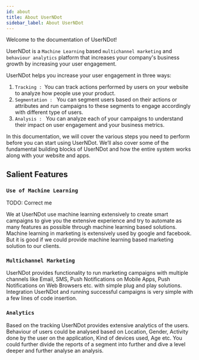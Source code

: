 ```yaml
---
id: about
title: About UserNDot
sidebar_label: About UserNDot
---
```


Welcome to the documentation of UserNDot!

UserNDot is a `Machine Learning` based `multichannel marketing` and `behaviour analytics` 
platform that increases your company's business growth by increasing your user engagement. 

UserNDot helps you increase your user engagement in three ways: 
1. `Tracking : `You can track actions performed by users on your website to analyze how 
people use your product.
1. `Segmentation : ` You can segment users based on their actions or attributes and run 
campaigns to these segments to engage accordingly with different type of users.
1. `Analysis : ` You can analyze each of your campaigns to understand their impact on 
user engagement and your business metrics.

In this documentation, we will cover the various steps you need to perform before you 
can start using UserNDot. 
We’ll also cover some of the fundamental building blocks of UserNDot and how the 
entire system works along with your website and apps.

## Salient Features

### `Use of Machine Learning`

TODO: Correct me

We at UserNDot use machine learning extensively to create smart campaigns to give you the 
extensive experience and try to automate as many features as possible through machine learning
based solutions.
Machine learning in marketing is extensively used by google and facebook.
But it is good if we could provide machine learning based marketing solution to our clients.

### `Multichannel Marketing`

UserNDot provides functionality to run marketing campaigns with multiple channels
like Email, SMS, Push Notifications on Mobile Apps, Push Notifications on Web Browsers etc.
with simple plug and play solutions. Integration UserNDot and running successful campaigns 
is very simple with a few lines of code insertion.

### `Analytics`

Based on the tracking UserNDot provides extensive analytics of the users. Behaviour of users
could be analysed based on Location, Gender, Activity done by the user on the application,
Kind of devices used, Age etc. You could further divide the reports of a segment into further
and dive a level deeper and further analyse an analysis.